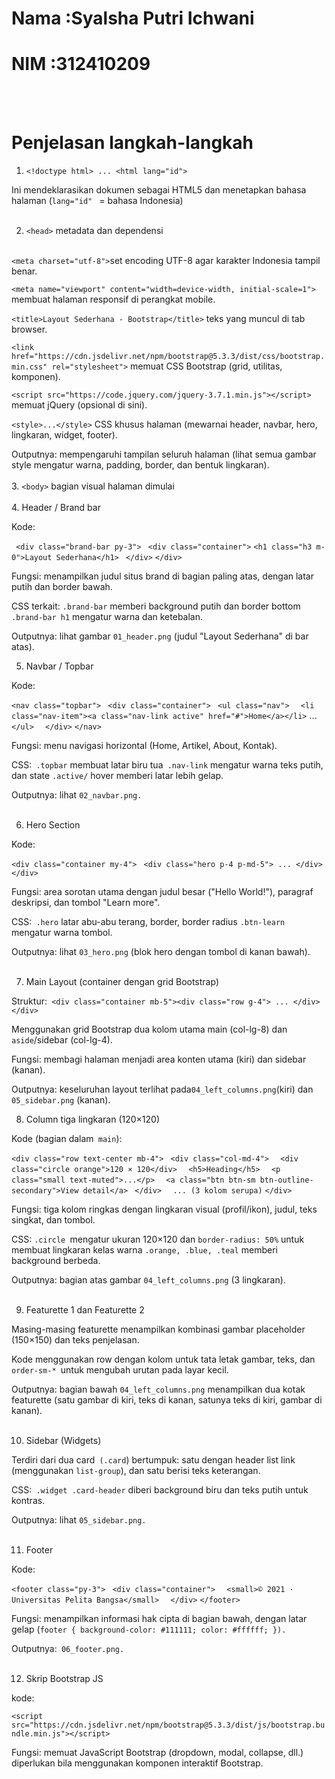 # Nama :Syalsha Putri Ichwani
# NIM  :312410209
<br><br>



# Penjelasan langkah-langkah 

1. ` <!doctype html> ... <html lang="id"> `

Ini mendeklarasikan dokumen sebagai HTML5 dan menetapkan bahasa halaman (`lang="id" ` = bahasa Indonesia)
<br><br>
 
 2. `<head>` metadata dan dependensi
<br><br>

 `<meta charset="utf-8">`set encoding UTF-8 agar karakter Indonesia tampil benar.

`<meta name="viewport" content="width=device-width, initial-scale=1">` membuat halaman responsif di perangkat mobile.

`<title>Layout Sederhana - Bootstrap</title>` teks yang muncul di tab browser.

`<link href="https://cdn.jsdelivr.net/npm/bootstrap@5.3.3/dist/css/bootstrap.min.css" rel="stylesheet">` memuat CSS Bootstrap (grid, utilitas, komponen).

`<script src="https://code.jquery.com/jquery-3.7.1.min.js"></script>` memuat jQuery (opsional di sini).

`<style>...</style>` CSS khusus halaman (mewarnai header, navbar, hero, lingkaran, widget, footer).

Outputnya: mempengaruhi tampilan seluruh halaman (lihat semua gambar style mengatur warna, padding, border, dan bentuk lingkaran).
<br><br>
3. `<body>` bagian visual halaman dimulai
<br><br>
4. Header / Brand bar

Kode:

` <div class="brand-bar py-3">`
 ` <div class="container">`
    ` <h1 class="h3 m-0">Layout Sederhana</h1> `
`  </div> `
` </div> `


Fungsi: menampilkan judul situs brand di bagian paling atas, dengan latar putih dan border bawah.

CSS terkait: `.brand-bar` memberi background putih dan border bottom `.brand-bar h1` mengatur warna dan ketebalan.

Outputnya: lihat gambar `01_header.png` (judul "Layout Sederhana" di bar atas).

 5. Navbar / Topbar

Kode:

`<nav class="topbar">`
 ` <div class="container">`
   ` <ul class="nav">`
    `  <li class="nav-item"><a class="nav-link active" href="#">Home</a></li>`
      ...
 `   </ul>`
`  </div>`
`</nav>`


Fungsi: menu navigasi horizontal (Home, Artikel, About, Kontak).

CSS:` .topbar` membuat latar biru tua` .nav-link` mengatur warna teks putih, dan state `.active/` hover memberi latar lebih gelap.

Outputnya: lihat `02_navbar.png.`
<br><br>

6. Hero Section

Kode:

`<div class="container my-4">`
 ` <div class="hero p-4 p-md-5"> ... </div>`
`</div>`


Fungsi: area sorotan utama dengan judul besar ("Hello World!"), paragraf deskripsi, dan tombol "Learn more".

CSS:` .hero` latar abu-abu terang, border, border radius `.btn-learn` mengatur warna tombol.

Outputnya: lihat `03_hero.png` (blok hero dengan tombol di kanan bawah).
<br><br>

7. Main Layout (container dengan grid Bootstrap)

Struktur:` <div class="container mb-5"><div class="row g-4"> ... </div></div>`

Menggunakan grid Bootstrap dua kolom utama main (col-lg-8) dan` aside`/sidebar (col-lg-4).

Fungsi: membagi halaman menjadi area konten utama (kiri) dan sidebar (kanan).

Outputnya: keseluruhan layout terlihat pada` 04_left_columns.png `(kiri) dan` 05_sidebar.png` (kanan).

8.  Column tiga lingkaran (120×120)

Kode (bagian dalam` main`):

`<div class="row text-center mb-4">`
 ` <div class="col-md-4">`
  `  <div class="circle orange">120 × 120</div>`
  `  <h5>Heading</h5>`
  `  <p class="small text-muted">...</p>`
  `  <a class="btn btn-sm btn-outline-secondary">View detail</a>`
 ` </div>`
`  ... (3 kolom serupa)`
`</div>`


Fungsi: tiga kolom ringkas dengan lingkaran visual (profil/ikon), judul, teks singkat, dan tombol.

CSS: `.circle `mengatur ukuran 120×120 dan `border-radius: 50%` untuk membuat lingkaran kelas warna `.orange, .blue, .teal` memberi background berbeda.

Outputnya: bagian atas gambar `04_left_columns.png` (3 lingkaran).
<br><br>

9. Featurette 1 dan Featurette 2

Masing-masing featurette menampilkan kombinasi gambar placeholder (150×150) dan teks penjelasan.

Kode menggunakan row dengan kolom untuk tata letak gambar, teks, dan `order-sm-* `untuk mengubah urutan pada layar kecil.

Outputnya: bagian bawah `04_left_columns.png` menampilkan dua kotak featurette (satu gambar di kiri, teks di kanan, satunya teks di kiri, gambar di kanan).
<br><br>

10. Sidebar (Widgets)

Terdiri dari dua card` (.card`) bertumpuk: satu dengan header list link (menggunakan `list-group`), dan satu berisi teks keterangan.

CSS:` .widget .card-header` diberi background biru dan teks putih untuk kontras.

Outputnya: lihat `05_sidebar.png.`
<br><br>

11. Footer

Kode:

`<footer class="py-3">`
 ` <div class="container">`
  `  <small>© 2021 · Universitas Pelita Bangsa</small>`
`  </div>`
`</footer>`


Fungsi: menampilkan informasi hak cipta di bagian bawah, dengan latar gelap (`footer { background-color: #111111; color: #ffffff; }).`

Outputnya:` 06_footer.png.`
<br><br>

12. Skrip Bootstrap JS

kode:

`<script src="https://cdn.jsdelivr.net/npm/bootstrap@5.3.3/dist/js/bootstrap.bundle.min.js"></script>`


Fungsi: memuat JavaScript Bootstrap (dropdown, modal, collapse, dll.) diperlukan bila menggunakan komponen interaktif Bootstrap.
